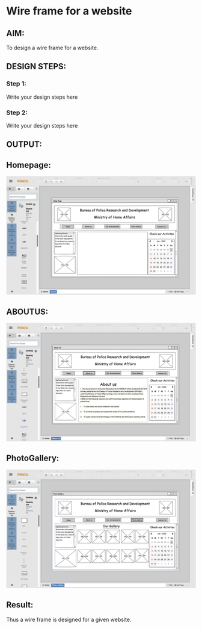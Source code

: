 # Wire frame for a website

## AIM:
To design a wire frame for a website.

## DESIGN STEPS:

### Step 1:
Write your design steps here 

### Step 2:
Write your design steps here

## OUTPUT:
## Homepage:
![Home page](Homepage.png)
## ABOUTUS:
![About US](AboutUs.png)
## PhotoGallery:
![Photo Gallery](Gallery.png)


## Result:
Thus a wire frame is designed for a given website.
